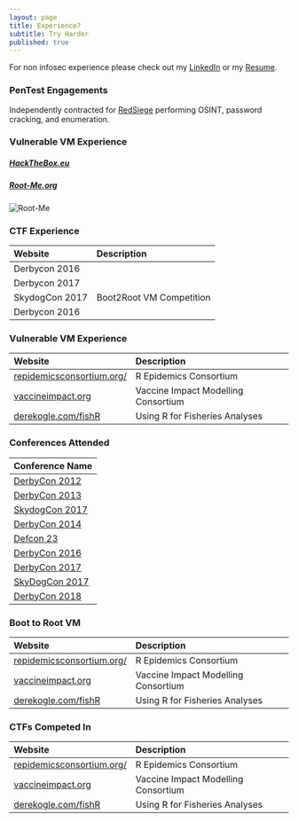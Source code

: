 ```yaml
---
layout: page
title: Experience?
subtitle: Try Harder
published: true
---
```


For non infosec experience please check out my [LinkedIn](https://www.linkedin.com/in/jasonmdowney/) or my [Resume](https://jasonhacks.github.io/files/JasonDowneyResume.pdf).

### PenTest Engagements

Independently contracted for [RedSiege](https://www.redsiege.com/) performing OSINT, password cracking, and enumeration.  


### Vulnerable VM Experience


##### [HackTheBox.eu](https://www.hackthebox.eu)

<script src="https://www.hackthebox.eu/badge/60006"></script>

##### [Root-Me.org](https://www.root-me.org)
![Root-Me](https://jasonhacks.github.io/files/rootme.png)


### CTF Experience

| Website | Description |
| :------ |:----------- |
| Derbycon 2016 |  |
| Derbycon 2017 |  |
| SkydogCon 2017 | Boot2Root VM Competition |
| Derbycon 2016 |  |

### Vulnerable VM Experience

| Website | Description |
| :------ |:----------- |
| [repidemicsconsortium.org/](http://www.repidemicsconsortium.org/) | R Epidemics Consortium |
| [vaccineimpact.org](https://www.vaccineimpact.org/) | Vaccine Impact Modelling Consortium |
| [derekogle.com/fishR](http://derekogle.com/fishR/) | Using R for Fisheries Analyses |

### Conferences Attended

| Conference Name | 
| :------ |
| [DerbyCon 2012](https://www.derbycon.com/) |
| [DerbyCon 2013](https://www.derbycon.com/) |
| [SkydogCon 2017](https://www.skydogcon.com/) |
| [DerbyCon 2014](https://www.derbycon.com/) |
| [Defcon 23](https://www.defcon.com/) |
| [DerbyCon 2016](https://www.derbycon.com/) 
| [DerbyCon 2017](https://www.derbycon.com/) | 
| [SkyDogCon 2017](https://www.skydogcon.com/) | 
| [DerbyCon 2018](https://www.derbycon.com/) | 


### Boot to Root VM

| Website | Description |
| :------ |:----------- |
| [repidemicsconsortium.org/](http://www.repidemicsconsortium.org/) | R Epidemics Consortium |
| [vaccineimpact.org](https://www.vaccineimpact.org/) | Vaccine Impact Modelling Consortium |
| [derekogle.com/fishR](http://derekogle.com/fishR/) | Using R for Fisheries Analyses |


### CTFs Competed In

| Website | Description |
| :------ |:----------- |
| [repidemicsconsortium.org/](http://www.repidemicsconsortium.org/) | R Epidemics Consortium |
| [vaccineimpact.org](https://www.vaccineimpact.org/) | Vaccine Impact Modelling Consortium |
| [derekogle.com/fishR](http://derekogle.com/fishR/) | Using R for Fisheries Analyses |

